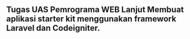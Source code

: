 ## Tugas UAS Pemrograma WEB Lanjut Membuat aplikasi starter kit menggunakan framework Laravel dan Codeigniter.
